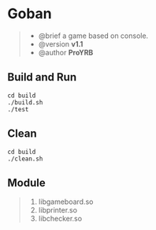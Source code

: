 # Goban

> - @brief a game based on console.
> - @version **v1.1**
> - @author **ProYRB**

## Build and Run

```
cd build
./build.sh
./test
```

## Clean

```
cd build
./clean.sh
```

## Module

> 1. libgameboard.so
> 2. libprinter.so
> 3. libchecker.so
